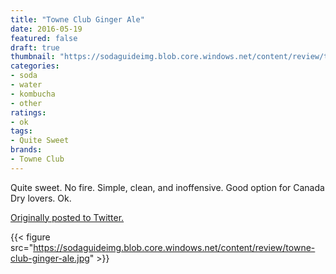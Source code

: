 ```yaml
---
title: "Towne Club Ginger Ale"
date: 2016-05-19
featured: false
draft: true
thumbnail: "https://sodaguideimg.blob.core.windows.net/content/review/thumbs/towne-club-ginger-ale.jpg"
categories:
- soda
- water
- kombucha
- other
ratings:
- ok
tags:
- Quite Sweet
brands:
- Towne Club
---
```


Quite sweet. No fire. Simple, clean, and inoffensive. Good option for Canada Dry lovers. Ok.

[Originally posted to Twitter.](https://twitter.com/Cavorter/status/733340050830696448)

{{< figure src="https://sodaguideimg.blob.core.windows.net/content/review/towne-club-ginger-ale.jpg" >}}

